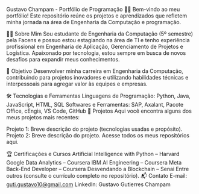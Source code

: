 Gustavo Champam - Portfólio de Programação 👨‍💻
Bem-vindo ao meu portfólio! Este repositório reúne os projetos e aprendizados que refletem minha jornada na área de Engenharia da Computação e programação.

🧑‍🎓 Sobre Mim
Sou estudante de Engenharia da Computação (5º semestre) pela Facens e possuo estou estagiando na área de TI e tenho experiência profissional em Engenharia de Aplicação, Gerenciamento de Projetos e Logística. Apaixonado por tecnologia, estou sempre em busca de novos desafios para expandir meus conhecimentos.

🚀 Objetivo
Desenvolver minha carreira em Engenharia da Computação, contribuindo para projetos inovadores e utilizando habilidades técnicas e interpessoais para agregar valor às equipes e empresas.

🛠️ Tecnologias e Ferramentas
Linguagens de Programação: Python, Java, JavaScript, HTML, SQL
Softwares e Ferramentas: SAP, Axalant, Pacote Office, cEngis, VS Code, GitHub
📂 Projetos
Aqui você encontra alguns dos meus projetos mais recentes:

Projeto 1: Breve descrição do projeto (tecnologias usadas e propósito).
Projeto 2: Breve descrição do projeto.
Acesse todos os meus repositórios aqui.

🏆 Certificações e Cursos
Artificial Intelligence with Python – Harvard
Google Data Analytics – Coursera
IBM AI Engineering – Coursera
Meta Back-End Developer – Coursera
Desvendando a Blockchain – Senai
Entre outros (consulte o currículo completo no repositório).
📬 Contato
E-mail: guti.gustavo10@gmail.com
LinkedIn: Gustavo Gutierres Champam

